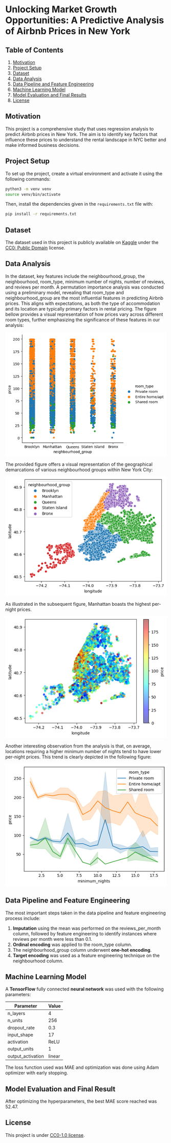 # Unlocking Market Growth Opportunities: A Predictive Analysis of Airbnb Prices in New York

## Table of Contents
1. [Motivation](#motivation)
2. [Project Setup](#project-setup)
3. [Dataset](#dataset)
4. [Data Analysis](#data-analysis)
5. [Data Pipeline and Feature Engineering](#data-pipeline-and-feature-engineering)
6. [Machine Learning Model](#machine-learning-model)
7. [Model Evaluation and Final Results](#model-evaluation-and-final-results)
8. [License](#license)

## Motivation
This project is a comprehensive study that uses regression analysis to predict Airbnb prices in New York. The aim is to identify key factors that influence these prices to understand the rental landscape in NYC better and make informed business decisions.

## Project Setup
To set up the project, create a virtual environment and activate it using the following commands:

```bash
python3 -m venv venv
source venv/bin/activate
```

Then, install the dependencies given in the `requirements.txt` file with:

```bash
pip install -r requirements.txt
```

## Dataset
The dataset used in this project is publicly available on [Kaggle](https://www.kaggle.com/datasets/dgomonov/new-york-city-airbnb-open-data) under the [CC0: Public Domain](https://creativecommons.org/publicdomain/zero/1.0/) license.

## Data Analysis
In the dataset, key features include the neighbourhood_group, the neighbourhood, room_type, minimum number of nights, number of reviews, and reviews per month. A permutation importance analysis was conducted using a preliminary model, revealing that room_type and neighbourhood_group are the most influential features in predicting Airbnb prices. This aligns with expectations, as both the type of accommodation and its location are typically primary factors in rental pricing. The figure bellow provides a visual representation of how prices vary across different room types, further emphasizing the significance of these features in our analysis:

![Room Type Prices](./figures/room-type-prices.png)

The provided figure offers a visual representation of the geographical demarcations of various neighbourhood groups within New York City:

![Neighbourhood Groups](./figures/neighbourhood-groups.png)

As illustrated in the subsequent figure, Manhattan boasts the highest per-night prices.

![Neighbourhood Prices](./figures/neighbourhood-prices.png)

Another interesting observation from the analysis is that, on average, locations requiring a higher minimum number of nights tend to have lower per-night prices. This trend is clearly depicted in the following figure:

![Minimum Nights](./figures/minimum-nights.png)

## Data Pipeline and Feature Engineering
The most important steps taken in the data pipeline and feature engineering process include:
1. **Imputation** using the mean was performed on the reviews_per_month column, followed by feature engineering to identify instances where reviews per month were less than 0.1.
2. **Ordinal encoding** was applied to the room_type column.
3. The neighbourhood_group column underwent **one-hot encoding**.
4. **Target encoding** was used as a feature engineering technique on the neighbourhood column.

## Machine Learning Model
A **TensorFlow** fully connected **neural network** was used with the following parameters:

| Parameter         | Value       |
|-------------------|-------------|
| n_layers          | 4           |
| n_units           | 256         |
| dropout_rate      | 0.3         |
| input_shape       | 17          |
| activation        | ReLU        |
| output_units      | 1           |
| output_activation | linear      |

The loss function used was MAE and optimization was done using Adam optimizer with early stopping.

## Model Evaluation and Final Result
After optimizing the hyperparameters, the best MAE score reached was 52.47.

## License
This project is under [CC0-1.0 license](https://creativecommons.org/publicdomain/zero/1.0/).
